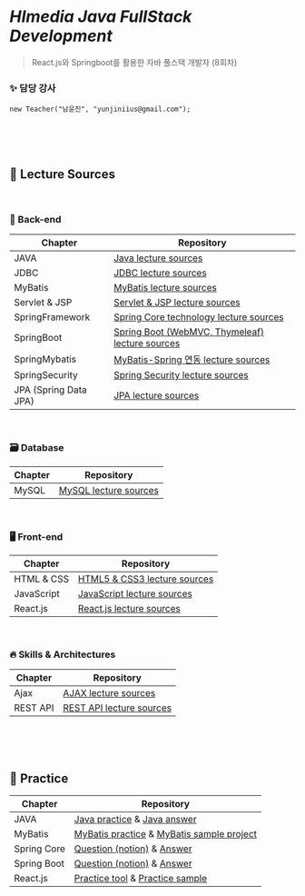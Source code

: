 # _HImedia Java FullStack Development_
>React.js와 Springboot를 활용한 자바 풀스택 개발자 (8회차)

### ✨  담당 강사 
```
new Teacher("남윤진", "yunjiniius@gmail.com");
```

<br><br><br>

## 🔎 Lecture Sources

<br>

### 🌟 Back-end

| Chapter | Repository |
| ------ | ------ |
| JAVA | [Java lecture sources](https://github.com/HI-2023-JavaFullStack-8/01_JAVA.git) |
| JDBC | [JDBC lecture sources](https://github.com/HI-2023-JavaFullStack-8/03_JDBC.git) |
| MyBatis | [MyBatis lecture sources](https://github.com/HI-2023-JavaFullStack-8/04_MyBatis) |
| Servlet & JSP | [Servlet & JSP lecture sources](https://github.com/HI-2023-JavaFullStack-8/07_Servlet-JSP.git) |
| SpringFramework | [Spring Core technology lecture sources](https://github.com/HI-2023-JavaFullStack-8/09_Spring-Core.git) |
| SpringBoot | [Spring Boot (WebMVC, Thymeleaf) lecture sources](https://github.com/HI-2023-JavaFullStack-8/10_Spring-Boot.git) |
| SpringMybatis | [MyBatis-Spring 연동 lecture sources](https://github.com/HI-2023-JavaFullStack-8/11_Spring-MyBatis.git) |
| SpringSecurity | [Spring Security lecture sources](https://github.com/HI-2023-JavaFullStack-8/12_Spring-Security.git) |
| JPA (Spring Data JPA) | [JPA lecture sources](https://github.com/HI-2023-JavaFullStack-8/14_JPA.git) |

<br>

### 🗃 Database
| Chapter | Repository |
| ------ | ------ |
| MySQL | [MySQL lecture sources](https://github.com/HI-2023-JavaFullStack-8/02_MySQL.git) |

<br>

### 🖥️ Front-end

| Chapter | Repository |
| ------ | ------ |
| HTML & CSS | [HTML5 & CSS3 lecture sources](https://github.com/HI-2023-JavaFullStack-8/05_HTML-CSS.git) |
| JavaScript | [JavaScript lecture sources](https://github.com/HI-2023-JavaFullStack-8/06_JavaScript.git) |
| React.js | [React.js lecture sources](https://github.com/HI-2023-JavaFullStack-8/15_React.js.git) |

<br>

### 🔥 Skills & Architectures

| Chapter | Repository |
| ------ | ------ |
| Ajax | [AJAX lecture sources](https://github.com/HI-2023-JavaFullStack-8/08_Ajax.git) |
| REST API | [REST API lecture sources](https://github.com/HI-2023-JavaFullStack-8/13_REST-API.git) |

<br><br><br>

## 🔎 Practice

| Chapter | Repository |
| ------ | ------ |
| JAVA | [Java practice](https://github.com/HI-2023-JavaFullStack-8/01_JAVA_practice.git) & [Java answer](https://github.com/HI-2023-JavaFullStack-8/01_JAVA_answer.git)|
| MyBatis | [MyBatis practice](https://github.com/HI-2023-JavaFullStack-8/04_MyBatis_practice.git) & [MyBatis sample project](https://github.com/HI-2023-JavaFullStack-8/04_MyBatis_practice_sample.git)|
| Spring Core | [Question (notion)](https://www.notion.so/yunjinius/64aeeeed9bf541dbb1b736dd9e0aff56?v=09d94b35bda44733b7fb1ed831dd506a&pvs=4) & [Answer](https://github.com/HI-2023-JavaFullStack-8/09_Spring-Core_answer.git)|
| Spring Boot | [Question (notion)](https://www.notion.so/yunjinius/5bf04aca1cec4559b76fdd5f25209c63?pvs=4) & [Answer](https://github.com/HI-2023-JavaFullStack-8/10_Spring-Boot_answer.git)|
| React.js | [Practice tool](https://github.com/HI-2023-JavaFullStack-8/15_React.js-practice.git) & [Practice sample](https://github.com/HI-2023-JavaFullStack-8/15_React.js/tree/main/06_redux/04_redux-project-sample)|
